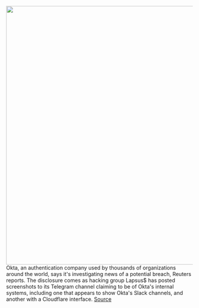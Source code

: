 <img src='https://cdn.vox-cdn.com/thumbor/PQrVEBIFG5kdCgwPjisF9l90Lz4=/0x0:2040x1360/1200x800/filters:focal(857x517:1183x843)/cdn.vox-cdn.com/uploads/chorus_image/image/70655648/acastro_170629_1777_0008_v2.0.jpg' width='700px' /><br/>
Okta, an authentication company used by thousands of organizations around the world, says it's investigating news of a potential breach, Reuters reports. The disclosure comes as hacking group Lapsus$ has posted screenshots to its Telegram channel claiming to be of Okta's internal systems, including one that appears to show Okta's Slack channels, and another with a Cloudflare interface.
<a href='https://www.theverge.com/2022/3/22/22990637/okta-breach-single-sign-on-lapsus-hacker-group'> Source <a/>